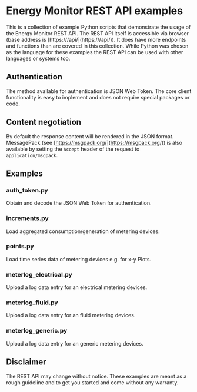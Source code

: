 # Energy Monitor REST API examples

This is a collection of example Python scripts that demonstrate the usage of the Energy Monitor REST API. 
The REST API itself is accessible via browser (base address is [https://<Energy Monitor Host>/api/](https://<Energy Monitor Host>/api/)).
It does have more endpoints and functions than are covered in this collection.
While Python was chosen as the language for these examples the REST API can be used with other languages or systems too.

## Authentication

The method available for authentication is JSON Web Token. The core client functionality is easy to implement and does not
require special packages or code.

## Content negotiation

By default the response content will be rendered in the JSON format.
MessagePack (see [https://msgpack.org/](https://msgpack.org/)) is also available by setting the `Accept` header of the request to `application/msgpack`.

## Examples

### auth_token.py

Obtain and decode the JSON Web Token for authentication.

### increments.py

Load aggregated consumption/generation of metering devices.

### points.py

Load time series data of metering devices e.g. for x-y Plots.

### meterlog_electrical.py

Upload a log data entry for an electrical metering devices.

### meterlog_fluid.py

Upload a log data entry for an fluid metering devices.

### meterlog_generic.py

Upload a log data entry for an generic metering devices.

## Disclaimer

The REST API may change without notice. These examples are meant as a rough guideline and to get you started and come without any warranty. 